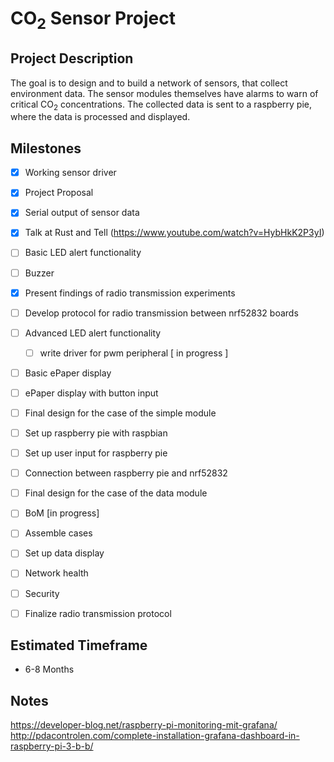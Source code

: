 # CO<sub>2</sub> Sensor Project

## Project Description
The goal is to design and to build a network of sensors, that collect environment data. The sensor modules themselves have alarms to warn of critical CO<sub>2</sub> concentrations. The collected data is sent to a raspberry pie, where the data is processed and displayed.  

## Milestones
- [x] Working sensor driver
- [x] Project Proposal
- [x] Serial output of sensor data
- [x] Talk at Rust and Tell (<https://www.youtube.com/watch?v=HybHkK2P3yI>)
- [ ] Basic LED alert functionality
- [ ] Buzzer
- [x] Present findings of radio transmission experiments
- [ ] Develop protocol for radio transmission between nrf52832 boards
- [ ] Advanced LED alert functionality
  -  [ ] write driver for pwm peripheral [ in progress ]
- [ ] Basic ePaper display
- [ ] ePaper display with button input
- [ ] Final design for the case of the simple module
- [ ] Set up raspberry pie with raspbian
- [ ] Set up user input for raspberry pie
- [ ] Connection between raspberry pie and nrf52832
- [ ] Final design for the case of the data module
- [ ] BoM [in progress]
- [ ] Assemble cases
- [ ] Set up data display
- [ ] Network health
- [ ] Security
- [ ] Finalize radio transmission protocol


## Estimated Timeframe
- 6-8 Months

## Notes
https://developer-blog.net/raspberry-pi-monitoring-mit-grafana/
http://pdacontrolen.com/complete-installation-grafana-dashboard-in-raspberry-pi-3-b-b/
